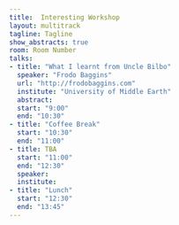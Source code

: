 ```yaml
---
title:  Interesting Workshop
layout: multitrack
tagline: Tagline
show_abstracts: true
room: Room Number
talks:
- title: "What I learnt from Uncle Bilbo"
  speaker: "Frodo Baggins"
  url: "http://frodobaggins.com"
  institute: "University of Middle Earth"
  abstract: 
  start: "9:00"
  end: "10:30"
- title: "Coffee Break"
  start: "10:30"
  end: "11:00"
- title: TBA
  start: "11:00"
  end: "12:30"
  speaker: 
  institute: 
- title: "Lunch"
  start: "12:30"
  end: "13:45"
---
```



